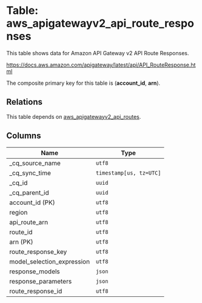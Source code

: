 # Table: aws_apigatewayv2_api_route_responses

This table shows data for Amazon API Gateway v2 API Route Responses.

https://docs.aws.amazon.com/apigateway/latest/api/API_RouteResponse.html

The composite primary key for this table is (**account_id**, **arn**).

## Relations

This table depends on [aws_apigatewayv2_api_routes](aws_apigatewayv2_api_routes).

## Columns

| Name          | Type          |
| ------------- | ------------- |
|_cq_source_name|`utf8`|
|_cq_sync_time|`timestamp[us, tz=UTC]`|
|_cq_id|`uuid`|
|_cq_parent_id|`uuid`|
|account_id (PK)|`utf8`|
|region|`utf8`|
|api_route_arn|`utf8`|
|route_id|`utf8`|
|arn (PK)|`utf8`|
|route_response_key|`utf8`|
|model_selection_expression|`utf8`|
|response_models|`json`|
|response_parameters|`json`|
|route_response_id|`utf8`|